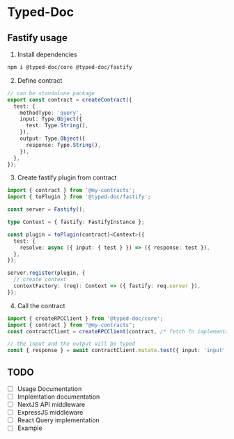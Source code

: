 # Typed-Doc

## Fastify usage

1. Install dependencies

```bash
npm i @typed-doc/core @typed-doc/fastify
```

2. Define contract

```typescript
// can be standalone package
export const contract = createContract({
  test: {
    methodType: 'query',
    input: Type.Object({
      test: Type.String(),
    }),
    output: Type.Object({
      response: Type.String(),
    }),
  },
});
```

3. Create fastify plugin from contract

```typescript
import { contract } from '@my-contracts';
import { toPlugin } from '@typed-doc/fastify';

const server = Fastify();

type Context = { fastify: FastifyInstance };

const plugin = toPlugin(contract)<Context>({
  test: {
    resolve: async ({ input: { test } }) => ({ response: test }),
  },
});

server.register(plugin, {
  // create context
  contextFactory: (req): Context => ({ fastify: req.server }),
});
```

4. Call the contract

```typescript
import { createRPCClient } from '@typed-doc/core';
import { contract } from "@my-contracts";
const contractClient = createRPCClient(contract, /* fetch fn implementation */, '/');

// the input and the output will be typed
const { response } = await contractClient.mutate.test({ input: 'input' });
```

## TODO

- [ ] Usage Documentation
- [ ] Implemtation documentation
- [ ] NextJS API middleware
- [ ] ExpressJS middleware
- [ ] React Query implementation
- [ ] Example
